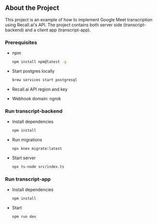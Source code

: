 ## About the Project

This project is an example of how to implement Google Meet transcription using Recall.ai's API. The project contains both server side (transcript-backend) and a client app (transcript-app). 

### Prerequisites

* npm
  ```sh
  npm install npm@latest -g
  ```
* Start postgres locally
  ```sh
  brew services start postgresql
  ```
* Recall.ai API region and key

* Webhook domain: ngrok


### Run transcript-backend

* Install dependencies
  ```sh
  npm install
  ```
* Run migrations
  ```sh
  npx knex migrate:latest
  ```
* Start server
  ```sh
  npx ts-node src/index.ts
  ```

### Run transcript-app
* Install dependencies
  ```sh
  npm install
  ```
* Start
  ```sh
  npm run dev
  ```
